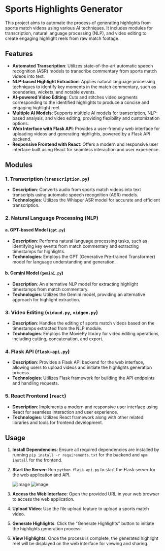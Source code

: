 # Sports Highlights Generator

This project aims to automate the process of generating highlights from sports match videos using various AI techniques. It includes modules for transcription, natural language processing (NLP), and video editing to create engaging highlight reels from raw match footage.

## Features

- **Automated Transcription**: Utilizes state-of-the-art automatic speech recognition (ASR) models to transcribe commentary from sports match videos into text.
- **NLP-based Highlight Extraction**: Applies natural language processing techniques to identify key moments in the match commentary, such as boundaries, wickets, and notable events.
- **AI-powered Video Editing**: Cuts and stitches video segments corresponding to the identified highlights to produce a concise and engaging highlight reel.
- **Multiple AI Models**: Supports multiple AI models for transcription, NLP-based analysis, and video editing, providing flexibility and customization options.
- **Web Interface with Flask API**: Provides a user-friendly web interface for uploading videos and generating highlights, powered by a Flask API backend.
- **Responsive Frontend with React**: Offers a modern and responsive user interface built using React for seamless interaction and user experience.

## Modules

### 1. Transcription (`transcription.py`)

- **Description**: Converts audio from sports match videos into text transcripts using automatic speech recognition (ASR) models.
- **Technologies**: Utilizes the Whisper ASR model for accurate and efficient transcription.

### 2. Natural Language Processing (NLP)

#### a. GPT-based Model (`gpt.py`)

- **Description**: Performs natural language processing tasks, such as identifying key events from match commentary and extracting timestamps for highlights.
- **Technologies**: Employs the GPT (Generative Pre-trained Transformer) model for language understanding and generation.

#### b. Gemini Model (`gemini.py`)

- **Description**: An alternative NLP model for extracting highlight timestamps from match commentary.
- **Technologies**: Utilizes the Gemini model, providing an alternative approach for highlight extraction.

### 3. Video Editing (`vidaud.py`, `vidgen.py`)

- **Description**: Handles the editing of sports match videos based on the timestamps extracted from the NLP module.
- **Technologies**: Employs the MoviePy library for video editing operations, including cutting, concatenation, and export.

### 4. Flask API (`flask-api.py`)

- **Description**: Provides a Flask API backend for the web interface, allowing users to upload videos and initiate the highlights generation process.
- **Technologies**: Utilizes Flask framework for building the API endpoints and handling requests.

### 5. React Frontend (`react`)

- **Description**: Implements a modern and responsive user interface using React for seamless interaction and user experience.
- **Technologies**: Utilizes React framework along with other related libraries and tools for frontend development.

## Usage

1. **Install Dependencies**: Ensure all required dependencies are installed by running `pip install -r requirements.txt` for the backend and `npm install` for the frontend.
2. **Start the Server**: Run `python flask-api.py` to start the Flask server for the web application and API.

   ![image](https://github.com/demi2k-sudo/Sports-highlights/assets/85375873/d86f66fe-c8d6-4ed7-9c53-e6862bf00fac)
   ![image](https://github.com/demi2k-sudo/Sports-highlights/assets/85375873/b95d52eb-11d6-4e0a-a04a-0df1db620f90)


4. **Access the Web Interface**: Open the provided URL in your web browser to access the web application.
5. **Upload Video**: Use the file upload feature to upload a sports match video.
6. **Generate Highlights**: Click the "Generate Highlights" button to initiate the highlights generation process.
7. **View Highlights**: Once the process is complete, the generated highlight reel will be displayed on the web interface for viewing and sharing.


